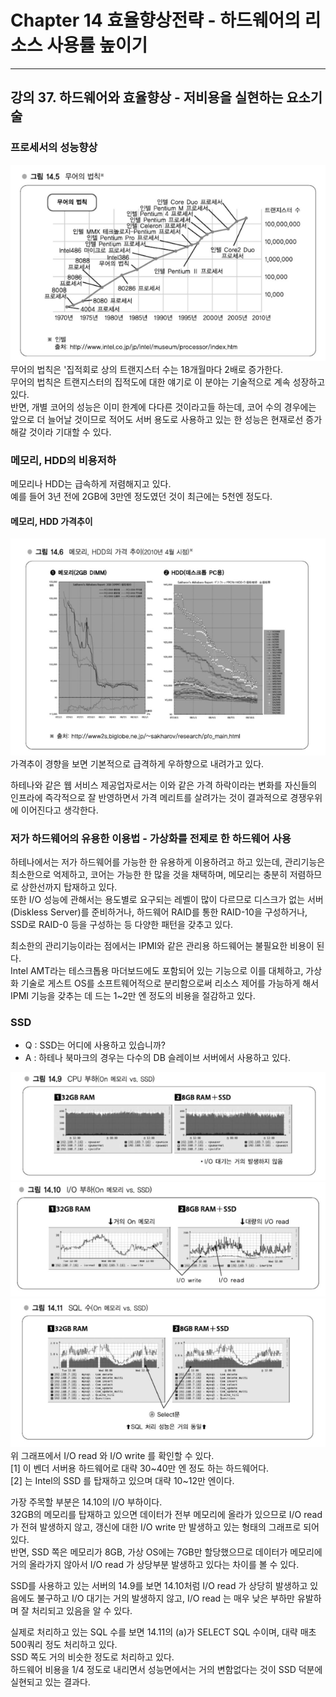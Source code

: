 # Chapter 14 효율향상전략 - 하드웨어의 리소스 사용률 높이기

---
## 강의 37. 하드웨어와 효율향상 - 저비용을 실현하는 요소기술
### 프로세서의 성능향상
![무어의 법칙](image/moore_law.png)   
무어의 법칙은 '집적회로 상의 트랜지스터 수는 18개월마다 2배로 증가한다.   
무어의 법칙은 트랜지스터의 집적도에 대한 얘기로 이 분야는 기술적으로 계속 성장하고 있다.   
반면, 개별 코어의 성능은 이미 한계에 다다른 것이라고들 하는데, 코어 수의 경우에는 앞으로 더 늘어날 것이므로 적어도 서버 용도로 사용하고 있는 한 성능은 현재로선 증가해갈 것이라 기대할 수 있다.

### 메모리, HDD의 비용저하
메모리나 HDD는 급속하게 저렴해지고 있다.   
예를 들어 3년 전에 2GB에 3만엔 정도였던 것이 최근에는 5천엔 정도다.

#### 메모리, HDD 가격추이
![메모리, HDD의 가격추이(2010년 4월 시점)](image/memory_hdd_price_trend.png)   
가격추이 경향을 보면 기본적으로 급격하게 우하향으로 내려가고 있다.   

하테나와 같은 웹 서비스 제공업자로서는 이와 같은 가격 하락이라는 변화를 자신들의 인프라에 즉각적으로 잘 반영하면서 가격 메리트를 살려가는 것이 결과적으로 경쟁우위에 이어진다고 생각한다.

### 저가 하드웨어의 유용한 이용법 - 가상화를 전제로 한 하드웨어 사용
하테나에서는 저가 하드웨어를 가능한 한 유용하게 이용하려고 하고 있는데, 관리기능은 최소한으로 억제하고, 코어는 가능한 한 많을 것을 채택하며, 메모리는 충분히 저렴하므로 상한선까지 탑재하고 있다.   
또한 I/O 성능에 관해서는 용도별로 요구되는 레벨이 많이 다르므로 디스크가 없는 서버(Diskless Server)를 준비하거나, 하드웨어 RAID를 통한 RAID-10을 구성하거나, SSD로 RAID-0 등을 구성하는 등 다양한 패턴을 갖추고 있다.   

최소한의 관리기능이라는 점에서는 IPMI와 같은 관리용 하드웨어는 불필요한 비용이 된다.    
Intel AMT라는 테스크톱용 마더보드에도 포함되어 있는 기능으로 이를 대체하고, 가상화 기술로 게스트 OS를 소프트웨어적으로 분리함으로써 리소스 제어를 가능하게 해서 IPMI 기능을 갖추는 데 드는 1~2만 엔 정도의 비용을 절감하고 있다.

### SSD
- Q : SSD는 어디에 사용하고 있습니까?
- A : 하테나 북마크의 경우는 다수의 DB 슬레이브 서버에서 사용하고 있다.

![CPU 부하](image/cpu_load.png)
![I/O 부하](image/io_load.png)
![SQL 수](image/sql_count.png)   
위 그래프에서 I/O read 와 I/O write 를 확인할 수 있다.   
[1] 이 벤더 서버용 하드웨어로 대략 30~40만 엔 정도 하는 하드웨어다.   
[2] 는 Intel의 SSD 를 탑재하고 있으며 대략 10~12만 엔이다. 

가장 주목할 부분은 14.10의 I/O 부하이다.   
32GB의 메모리를 탑재하고 있으면 데이터가 전부 메모리에 올라가 있으므로 I/O read 가 전혀 발생하지 않고, 갱신에 대한 I/O write 만 발생하고 있는 형태의 그래프로 되어 있다.   
반면, SSD 쪽은 메모리가 8GB, 가상 OS에는 7GB만 할당했으므로 데이터가 메모리에 거의 올라가지 않아서 I/O read 가 상당부분 발생하고 있다는 차이를 볼 수 있다.

SSD를 사용하고 있는 서버의 14.9를 보면 14.10처럼 I/O read 가 상당히 발생하고 있음에도 불구하고 I/O 대기는 거의 발생하지 않고, I/O read 는 매우 낮은 부하만 유발하며 잘 처리되고 있음을 알 수 있다.

실제로 처리하고 있는 SQL 수를 보면 14.11의 (a)가 SELECT SQL 수이며, 대략 매초 500쿼리 정도 처리하고 있다.   
SSD 쪽도 거의 비슷한 정도로 처리하고 있다.   
하드웨어 비용을 1/4 정도로 내리면서 성능면에서는 거의 변함없다는 것이 SSD 덕분에 실현되고 있는 결과다.

